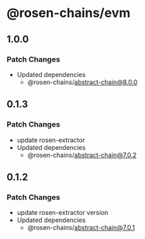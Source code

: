 # @rosen-chains/evm

## 1.0.0

### Patch Changes

- Updated dependencies
  - @rosen-chains/abstract-chain@8.0.0

## 0.1.3

### Patch Changes

- update rosen-extractor
- Updated dependencies
  - @rosen-chains/abstract-chain@7.0.2

## 0.1.2

### Patch Changes

- update rosen-extractor version
- Updated dependencies
  - @rosen-chains/abstract-chain@7.0.1
